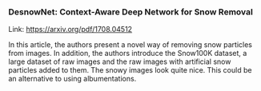 ### DesnowNet: Context-Aware Deep Network for Snow Removal

Link: https://arxiv.org/pdf/1708.04512

In this article, the authors present a novel way of removing snow particles from images. In addition, the authors introduce the Snow100K dataset, a large dataset of raw images and the raw images with artificial snow particles added to them. The snowy images look quite nice. This could be an alternative to using albumentations.